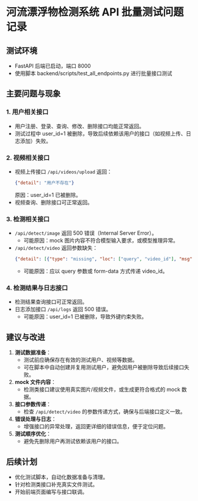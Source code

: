 # 河流漂浮物检测系统 API 批量测试问题记录

## 测试环境
- FastAPI 后端已启动，端口 8000
- 使用脚本 backend/scripts/test_all_endpoints.py 进行批量接口测试

## 主要问题与现象

### 1. 用户相关接口
- 用户注册、登录、查询、修改、删除接口均能正常返回。
- 测试过程中 user_id=1 被删除，导致后续依赖该用户的接口（如视频上传、日志添加）失败。

### 2. 视频相关接口
- 视频上传接口 `/api/videos/upload` 返回：
  ```json
  {"detail": "用户不存在"}
  ```
  原因：user_id=1 已被删除。
- 视频查询、删除接口可正常返回。

### 3. 检测相关接口
- `/api/detect/image` 返回 500 错误（Internal Server Error）。
  - 可能原因：mock 图片内容不符合模型输入要求，或模型推理异常。
- `/api/detect/video` 返回参数缺失：
  ```json
  {"detail": [{"type": "missing", "loc": ["query", "video_id"], "msg": "Field required", "input": None}]}
  ```
  - 可能原因：应以 query 参数或 form-data 方式传递 video_id。

### 4. 检测结果与日志接口
- 检测结果查询接口可正常返回。
- 日志添加接口 `/api/logs` 返回 500 错误。
  - 可能原因：user_id=1 已被删除，导致外键约束失败。

## 建议与改进
1. **测试数据准备**：
   - 测试前应确保存在有效的测试用户、视频等数据。
   - 可在脚本中自动创建并复用测试用户，避免因用户被删除导致后续接口失败。
2. **mock 文件内容**：
   - 检测类接口建议使用真实图片/视频文件，或生成更符合格式的 mock 数据。
3. **接口参数传递**：
   - 检查 `/api/detect/video` 的参数传递方式，确保与后端接口定义一致。
4. **错误处理与日志**：
   - 增强接口的异常处理，返回更详细的错误信息，便于定位问题。
5. **测试顺序优化**：
   - 避免先删除用户再测试依赖该用户的接口。

## 后续计划
- 优化测试脚本，自动化数据准备与清理。
- 针对检测类接口补充真实文件测试。
- 开始前端页面编写与接口联调。 